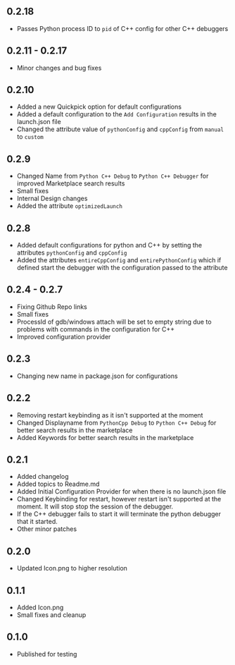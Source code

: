 ## 0.2.18
* Passes Python process ID to `pid` of C++ config for other C++ debuggers

## 0.2.11 - 0.2.17
* Minor changes and bug fixes

## 0.2.10
* Added a new Quickpick option for default configurations
* Added a default configuration to the `Add Configuration` results in the launch.json file
* Changed the attribute value of `pythonConfig` and `cppConfig` from `manual` to `custom`

## 0.2.9
* Changed Name from `Python C++ Debug` to `Python C++ Debugger` for improved Marketplace search results
* Small fixes
* Internal Design changes
* Added the attribute `optimizedLaunch`

## 0.2.8
* Added default configurations for python and C++ by setting the attributes `pythonConfig` and `cppConfig`
* Added the attributes `entireCppConfig` and `entirePythonConfig` which if defined start the debugger with the configuration passed to the attribute

## 0.2.4 - 0.2.7
* Fixing Github Repo links
* Small fixes
* ProcessId of gdb/windows attach will be set to empty string due to problems with commands in the configuration for C++
* Improved configuration provider

## 0.2.3
* Changing new name in package.json for configurations

## 0.2.2
* Removing restart keybinding as it isn't supported at the moment
* Changed Displayname from `PythonCpp Debug` to `Python C++ Debug` for better search results in the marketplace
* Added Keywords for better search results in the marketplace

## 0.2.1
* Added changelog
* Added topics to Readme.md
* Added Initial Configuration Provider for when there is no launch.json file
* Changed Keybinding for restart, however restart isn't supported at the moment. It will stop stop the session of the debugger.
* If the C++ debugger fails to start it will terminate the python debugger that it started.
* Other minor patches

## 0.2.0
* Updated Icon.png to higher resolution

## 0.1.1
* Added Icon.png
* Small fixes and cleanup

## 0.1.0
* Published for testing
